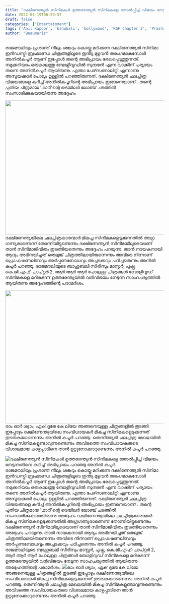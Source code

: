 ```yaml
---
title: "ദക്ഷിണേന്ത്യൻ സിനിമകൾ ഉത്തരേന്ത്യൻ സിനിമകളെ തോൽപ്പിച്ച് വിജയം നേടുന്നതിനെ കുറിച്ച് അഭിപ്രായം പറഞ്ഞു അനിൽ കപൂർ"
date: 2022-04-19T06:59:57
draft: false
categories: ["Entertainment"]
tags: ['Anil Kapoor', 'bahubali', 'bollywood', 'KGF Chapter 2', 'Prashanth Neel', 'RAJAMAULI', 'rrr movie', 'south indian films', 'yash']
author: "Beaumaris"
---
```


രാജമൗലിയും പ്രശാന്ത് നീലും ശങ്കറും കൊയ്തു മറിക്കുന്ന ദക്ഷിണേന്ത്യൻ സിനിമാ ഇൻഡസ്ട്രി ബ്രഹ്മാണ്ഡ ചിത്രങ്ങളിലൂടെ ഇന്ത്യ മുഴുവൻ തരംഗമാകുമ്പോൾ അനിൽകപൂർ ആണ് ഇപ്പോൾ തന്റെ അഭിപ്രായം രേഖപ്പെടുത്തുന്നത്. നമുക്കറിയാം ഒരുകാലത്തു ബോളീവുഡിൽ സുന്ദരൻ എന്ന വാക്കിന് പര്യായം തന്നെ അനിൽകപൂർ ആയിരുന്നു. എന്താ പേഴ്‌സണാലിറ്റി എന്നാണു അസൂയക്കാർ പോലും ഉള്ളിൽ പറഞ്ഞിരുന്നത്. ദക്ഷിണേന്ത്യൻ ചലച്ചിത്ര വിജയങ്ങളെ കുറിച്ച് അനിൽകപൂറിന്റെ അഭിപ്രായം ഇങ്ങനെയാണ് . തന്റെ പുതിയ ചിത്രമായ 'ഥാറി'ന്റെ ട്രെയിലർ ലോഞ്ച് ചടങ്ങിൽ സംസാരിക്കുകയായിരുന്നു അദ്ദേഹം

<img class="wp-image-330302 aligncenter" src="https://cdn.boolokam.com/articles/2022/04/iiii9.jpg" alt="" width="813" height="427" />ദക്ഷിണേന്ത്യയിലെ ചലച്ചിത്രകാരന്മാർ മികച്ച സിനിമകളെടുക്കുന്നതിൽ അ​ഗ്ര​ഗണ്യരാണെന്ന് തോന്നിയിട്ടുണ്ടെന്നും ദക്ഷിണേന്ത്യൻ സിനിമയിലൂടെയാണ് താൻ സിനിമാജീവിതം തുടങ്ങിയതെന്നും അദ്ദേഹം പറയുന്നു. താൻ നായകനായി ആദ്യം അഭിനയിച്ചത് തെലുങ്ക് ചിത്രത്തിലായിരുന്നെന്നും അവിടെ നിന്നാണ് പ്രൊഫഷണലിസവും അർപ്പണബോധവും അച്ചടക്കവും പഠിച്ചതെന്നും അനിൽ കപൂർ പറഞ്ഞു. രാജമൗലിയുടെ ബാഹുബലി സീരീസും മാസ്റ്റർ, പുഷ്പ, കെ.ജി.എഫ്-ചാപ്റ്റർ 2, ആർ ആർ ആർ പോലുള്ള ചിത്രങ്ങൾ ബോളിവുഡ് സിനിമകളെ മറികടന്ന് ഉത്തരേന്ത്യയിൽ വൻവിജയം നേടുന്ന സാഹചര്യത്തിൽ ആയിരുന്നു അദ്ദേഹത്തിന്റെ പരാമർശം.

<img class="size-full wp-image-330303 aligncenter" src="https://cdn.boolokam.com/articles/2022/04/777778.jpg" alt="" width="759" height="422" />രാം ഓർ ശ്യാം, ഏക് ദൂജേ കേ ലിയേ അങ്ങനെയുള്ള ചിത്രങ്ങളിൽ തുടങ്ങി ഇപ്പോഴും ദക്ഷിണേന്ത്യയിലെ സംവിധായകർ മികച്ച സിനിമകളെടുക്കുന്നത് തുടരുകയാണെന്നും അനിൽ കപൂർ പറഞ്ഞു. തെന്നിന്ത്യൻ ചലച്ചിത്ര മേഖലയിൽ മികച്ച സിനിമകളുണ്ടാവുന്നുണ്ടെന്നും അവിടത്തെ സംവിധായകരുടെ വിശാലമായ കാഴ്ചപ്പാടിനെ താൻ ഉറ്റുനോക്കാറുണ്ടെന്നും അനിൽ കപൂർ പറഞ്ഞു.


![ദക്ഷിണേന്ത്യൻ സിനിമകൾ ഉത്തരേന്ത്യൻ സിനിമകളെ തോൽപ്പിച്ച് വിജയം നേടുന്നതിനെ കുറിച്ച് അഭിപ്രായം പറഞ്ഞു അനിൽ കപൂർ](https://cdn.boolokam.com/articles/2022/04/iiii9.jpg)രാജമൗലിയും പ്രശാന്ത് നീലും ശങ്കറും കൊയ്തു മറിക്കുന്ന ദക്ഷിണേന്ത്യൻ സിനിമാ ഇൻഡസ്ട്രി ബ്രഹ്മാണ്ഡ ചിത്രങ്ങളിലൂടെ ഇന്ത്യ മുഴുവൻ തരംഗമാകുമ്പോൾ അനിൽകപൂർ ആണ് ഇപ്പോൾ തന്റെ അഭിപ്രായം രേഖപ്പെടുത്തുന്നത്. നമുക്കറിയാം ഒരുകാലത്തു ബോളീവുഡിൽ സുന്ദരൻ എന്ന വാക്കിന് പര്യായം തന്നെ അനിൽകപൂർ ആയിരുന്നു. എന്താ പേഴ്‌സണാലിറ്റി എന്നാണു അസൂയക്കാർ പോലും ഉള്ളിൽ പറഞ്ഞിരുന്നത്. ദക്ഷിണേന്ത്യൻ ചലച്ചിത്ര വിജയങ്ങളെ കുറിച്ച് അനിൽകപൂറിന്റെ അഭിപ്രായം ഇങ്ങനെയാണ് . തന്റെ പുതിയ ചിത്രമായ 'ഥാറി'ന്റെ ട്രെയിലർ ലോഞ്ച് ചടങ്ങിൽ സംസാരിക്കുകയായിരുന്നു അദ്ദേഹം ദക്ഷിണേന്ത്യയിലെ ചലച്ചിത്രകാരന്മാർ മികച്ച സിനിമകളെടുക്കുന്നതിൽ അ​ഗ്ര​ഗണ്യരാണെന്ന് തോന്നിയിട്ടുണ്ടെന്നും ദക്ഷിണേന്ത്യൻ സിനിമയിലൂടെയാണ് താൻ സിനിമാജീവിതം തുടങ്ങിയതെന്നും അദ്ദേഹം പറയുന്നു. താൻ നായകനായി ആദ്യം അഭിനയിച്ചത് തെലുങ്ക് ചിത്രത്തിലായിരുന്നെന്നും അവിടെ നിന്നാണ് പ്രൊഫഷണലിസവും അർപ്പണബോധവും അച്ചടക്കവും പഠിച്ചതെന്നും അനിൽ കപൂർ പറഞ്ഞു. രാജമൗലിയുടെ ബാഹുബലി സീരീസും മാസ്റ്റർ, പുഷ്പ, കെ.ജി.എഫ്-ചാപ്റ്റർ 2, ആർ ആർ ആർ പോലുള്ള ചിത്രങ്ങൾ ബോളിവുഡ് സിനിമകളെ മറികടന്ന് ഉത്തരേന്ത്യയിൽ വൻവിജയം നേടുന്ന സാഹചര്യത്തിൽ ആയിരുന്നു അദ്ദേഹത്തിന്റെ പരാമർശം. ![](https://cdn.boolokam.com/articles/2022/04/777778.jpg)രാം ഓർ ശ്യാം, ഏക് ദൂജേ കേ ലിയേ അങ്ങനെയുള്ള ചിത്രങ്ങളിൽ തുടങ്ങി ഇപ്പോഴും ദക്ഷിണേന്ത്യയിലെ സംവിധായകർ മികച്ച സിനിമകളെടുക്കുന്നത് തുടരുകയാണെന്നും അനിൽ കപൂർ പറഞ്ഞു. തെന്നിന്ത്യൻ ചലച്ചിത്ര മേഖലയിൽ മികച്ച സിനിമകളുണ്ടാവുന്നുണ്ടെന്നും അവിടത്തെ സംവിധായകരുടെ വിശാലമായ കാഴ്ചപ്പാടിനെ താൻ ഉറ്റുനോക്കാറുണ്ടെന്നും അനിൽ കപൂർ പറഞ്ഞു.
